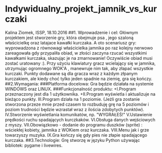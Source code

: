 # Indywidualny_projekt_jamnik_vs_kurczaki
Kalina Ziomek, ISSP, 18.10.2016
##1. Wprowadzenie i cel:
Głównym projektem jest stworzenie gry, która obejmuje
psa , jego szaloną  właścicielkę oraz latajace
kawałki kurczaka. A oto scenariusz gry: wyprowadzona 
z równowagi właścicielka jamnika po raz kolejny nerwowo
zareagowała gdy przypaliła obiad, w złości zaczyna 
rzucać wszystkimi kawałkami kurczaka, skazując je na
zmarnowanie! Oczywiście obiad musi zostać uratowany :).
Przy użyciu klawiatury gracz wcielający się w jamnika, 
utrzymując ogromnego WOK'A , manewruje nim tak, aby złapać 
wszystkie kurczaki. Punkty dodawane są dla gracza wraz z 
każdym złpanym kurczakiem, ale kiedy choć tylko jeden
spadnie na ziemię, gra się kończy.
##2.Wymagania:
###Platforma docelowa:
Gra będzie działała na systemie WINDOWS oraz LINUX.
###Funkcjonalność produktu:
+I.Program przeznaczony jest dla 1 użytkownika.
+II.Program wyświetla i aktualizuje na bieżąco punkty.
III.Program działa na 1 poziomie. (Jeżli gra zostanie stworzona przeze mnie
    przed czasem to rozbuduję grę na 5 poziomów i poziom trudności będzie wzrastał
    wraz z ilościa zdobytych punktów).
IV.Stworzenie wyświetlania komunikatów, np. "WYGRAŁEŚ!"
V.Ustawienie prędkości ruchu spadających kurczkaków.
VI.Obsługa danych wejściowych z myszy.
VII.Obowiązkowo - dodanie do programu duszków (sprite) : wściekłej kobiety,
    jamnika z WOKiem oraz kurczaka.
VIII.Menu jak i grze towarzyszy muzyka.
IX.Gra kończy się gdy pies nie złapie spadającego kurczaka.
##3.Technologie:
Grę stworzę w języku Python używając bibliotek: pygame 
i livewires.  


